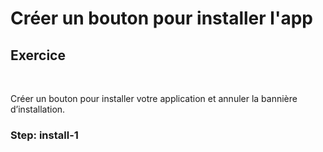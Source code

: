 <!-- .slide: class="exercice fire-bg-pink" -->

# Créer un bouton pour installer l'app

## Exercice

<br>

Créer un bouton pour installer votre application et annuler la bannière d’installation.

### Step: install-1
